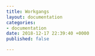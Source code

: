 ```yaml
---
title: Workgangs
layout: documentation
categories:
- documentation
date: 2018-12-17 22:39:40 +0000
published: false

---
```

